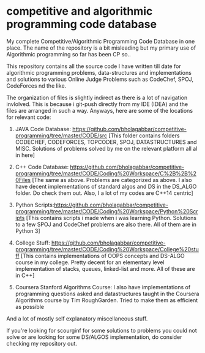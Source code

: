 # competitive and algorithmic programming code database

My complete Competitive/Algorithmic Programming Code Database in one place. The name of the repository is a bit misleading but my primary use of Algorithmic programming so far has been CP so..

This repository contains all the source code I have written till date for algorithmic programming problems, data-structures and implementations and solutions to various Online Judge Problems such as CodeChef, SPOJ, CodeForces nd the like.

The organization of files is slightly indirect as there is a lot of navigation invlolved. This is because i git-push directly from my IDE (IDEA) and the files are arranged in such a way. Anyways, here are some of the locations for relevant code:

1. JAVA Code Database: https://github.com/bholagabbar/competitive-programming/tree/master/CODE/src
[This folder contains folders CODECHEF, CODEFORCES, TOPCODER, SPOJ, DATASTRUCTURES and MISC. Solutions of problems solved by me on the relevant platform all al in here]

2. C++ Code Database: https://github.com/bholagabbar/competitive-programming/tree/master/CODE/Coding%20Workspace/C%2B%2B%20Files
[The same as above. Problems are categorized as above. I also have decent implementations of standard algos and DS in the DS_ALGO folder. Do check them out. Also, I a lot of my codes are C++14 centric]

3. Python Scripts:https://github.com/bholagabbar/competitive-programming/tree/master/CODE/Coding%20Workspace/Python%20Scripts
[This contains scripts i made when i was learning Python. Solutions to a few SPOJ and CodeChef problems are also there. All of them are in Python 3]

4. College Stuff: https://github.com/bholagabbar/competitive-programming/tree/master/CODE/Coding%20Workspace/College%20stuff
[This contains implementations of OOPS concepts and DS-ALGO course in my college. Pretty decent for an elementary level implementation of stacks, queues, linked-list and more. All of these are in C++]

5. Coursera Stanford Algorithms Course: I also have implementations of programming questions asked and datastructures taught in the Coursera Algorithms course by Tim RoughGarden. Tried to make them as efficient as possible

And a lot of mostly self explanatory miscellaneous stuff. 

If you're looking for scourginf for some solutions to problems you could not solve or are looking for some DS/ALGOS implementation, do consider checking my repository out.
